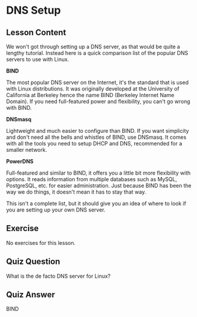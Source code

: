 # DNS Setup

## Lesson Content

We won't got through setting up a DNS server, as that would be quite a lengthy tutorial. Instead here is a quick comparison list of the popular DNS servers to use with Linux.

<b>BIND</b>

The most popular DNS server on the Internet, it's the standard that is used with Linux distributions. It was originally developed at the University of California at Berkeley hence the name BIND (Berkeley Internet Name Domain). If you need full-featured power and flexibility, you can't go wrong with BIND.

<b>DNSmasq</b>

Lightweight and much easier to configure than BIND. If you want simplicity and don't need all the bells and whistles of BIND, use DNSmasq. It comes with all the tools you need to setup DHCP and DNS, recommended for a smaller network.

<b>PowerDNS</b>

Full-featured and similar to BIND, it offers you a little bit more flexibility with options. It reads information from multiple databases such as MySQL, PostgreSQL, etc. for easier administration. Just because BIND has been the way we do things, it doesn't mean it has to stay that way.

This isn't a complete list, but it should give you an idea of where to look if you are setting up your own DNS server. 

## Exercise

No exercises for this lesson.

## Quiz Question

What is the de facto DNS server for Linux?

## Quiz Answer

BIND